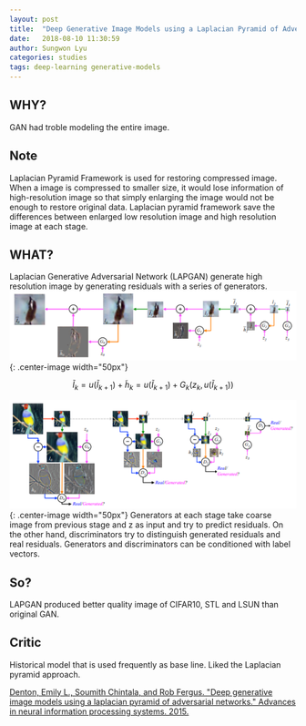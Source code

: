 ```yaml
---
layout: post
title:  "Deep Generative Image Models using a Laplacian Pyramid of Adversarial Network"
date:   2018-08-10 11:30:59
author: Sungwon Lyu
categories: studies
tags: deep-learning generative-models
---
```

## WHY? 
GAN had troble modeling the entire image.

## Note
Laplacian Pyramid Framework is used for restoring compressed image. When a image is compressed to smaller size, it would lose information of high-resolution image so that simply enlarging the image would not be enough to restore original data. Laplacian pyramid framework save the differences between enlarged low resolution image and high resolution image at each stage.

## WHAT?
Laplacian Generative Adversarial Network (LAPGAN) generate high resolution image by generating residuals with a series of generators.
![image](/assets/images/lapgan1.png){: .center-image width="50px"}

$$
\tilde{I}_k = u(\tilde{I}_{k+1}) + \tilde{h}_k = u(\tilde{I}_{k+1}) + G_k(z_k, u(\tilde{I}_{k+1}))
$$

![image](/assets/images/lapgan2.png){: .center-image width="50px"}
Generators at each stage take coarse image from previous stage and z as input and try to predict residuals. On the other hand, discriminators try to distinguish generated residuals and real residuals. Generators and discriminators can be conditioned with label vectors.

## So?
LAPGAN produced better quality image of CIFAR10, STL and LSUN than original GAN.

## Critic
Historical model that is used frequently as base line. Liked the Laplacian pyramid approach.

[Denton, Emily L., Soumith Chintala, and Rob Fergus. "Deep generative image models using a laplacian pyramid of adversarial networks." Advances in neural information processing systems. 2015.](http://papers.nips.cc/paper/5773-deep-generative-image-models-using-a-5)